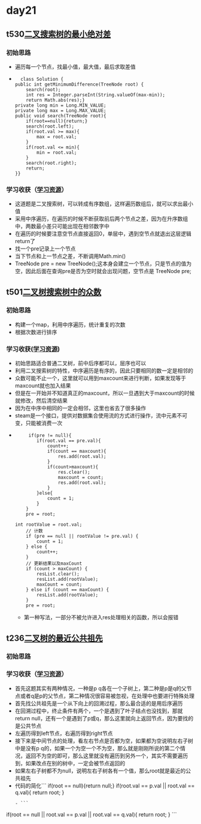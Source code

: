 # day21
## t530[二叉搜索树的最小绝对差](https://leetcode.cn/problems/minimum-absolute-difference-in-bst/)
### 初始思路
  - 遍历每一个节点，找最小值，最大值，最后求取差值 
  - ```
      class Solution {
    public int getMinimumDifference(TreeNode root) {
        search(root);
        int res = Integer.parseInt(String.valueOf(max-min));
        return Math.abs(res);}
    private long min = Long.MIN_VALUE;
    private long max = Long.MAX_VALUE;
    public void search(TreeNode root){
        if(root==null){return;}
        search(root.left);
        if(root.val >= max){
            max = root.val;
        }
        if(root.val <= min){
            min = root.val;
        }
        search(root.right);
        return;
    }}
    ```
### 学习收获（[学习资源](https://programmercarl.com/0530.%E4%BA%8C%E5%8F%89%E6%90%9C%E7%B4%A2%E6%A0%91%E7%9A%84%E6%9C%80%E5%B0%8F%E7%BB%9D%E5%AF%B9%E5%B7%AE.html#%E9%80%92%E5%BD%92)）
  - 这道题是二叉搜索树，可以转成有序数组，这样遍历数组后，就可以求出最小值
  - 采用中序遍历，在遍历的时候不断获取前后两个节点之差，因为在升序数组中，两数最小差只可能出现在相邻数字中
  - 在遍历的时候要注意空节点直接返回0，单层中，遇到空节点就退出这层逻辑return了
  - 找一个pre记录上一个节点
  - 当下节点和上一节点之差，不断调用Math.min()
  - TreeNode pre = new TreeNode();这本身会建立一个节点，只是节点的值为空，因此后面在查询pre是否为空时就会出现问题，空节点是 TreeNode pre;
## t501[二叉树搜索树中的众数](https://leetcode.cn/problems/find-mode-in-binary-search-tree/)
### 初始思路
  - 构建一个map，利用中序遍历，统计重复的次数
  - 根据次数进行排序
### 学习收获([学习资源](https://programmercarl.com/0501.%E4%BA%8C%E5%8F%89%E6%90%9C%E7%B4%A2%E6%A0%91%E4%B8%AD%E7%9A%84%E4%BC%97%E6%95%B0.html#%E9%80%92%E5%BD%92%E6%B3%95))
  - 初始思路适合普通二叉树，前中后序都可以，层序也可以
  - 利用二叉搜索树的特性，中序遍历是有序的，因此只要相同的数一定是相邻的
  - 众数可能不止一个，这里就可以用到maxcount来进行判断，如果发现等于maxcount就也加入结果
  - 但是在一开始并不知道真正的maxcount，所以一旦遇到大于maxcount的时候就修改，然后清空结果
  - 因为在中序中相同的一定会相邻，这里也省去了很多操作
  - steam是一个接口，提供对数据集合使用流的方式进行操作，流中元素不可变，只能被消费一次
  - ```
         if(pre != null){
            if(root.val == pre.val){
                count++;
                if(count == maxcount){
                    res.add(root.val);
                }
                if(count>maxcount){
                    res.clear();
                    maxcount = count;
                    res.add(root.val);
                }
            }else{
                count = 1;
            }
        }
        pre = root;
    ```
    ```
    int rootValue = root.val;
        // 计数
        if (pre == null || rootValue != pre.val) {
            count = 1;
        } else {
            count++;
        }
        // 更新结果以及maxCount
        if (count > maxCount) {
            resList.clear();
            resList.add(rootValue);
            maxCount = count;
        } else if (count == maxCount) {
            resList.add(rootValue);
        }
        pre = root;
    ```
    - 第一种写法，一部分不被允许进入res处理相关的函数，所以会报错
## t236[二叉树的最近公共祖先](https://leetcode.cn/problems/lowest-common-ancestor-of-a-binary-tree/)
### 初始思路
### 学习收获（[学习资源](https://www.bilibili.com/video/BV1jd4y1B7E2/?spm_id_from=333.788&vd_source=f0ddb4642249f19ba16b9ccf8ca6e632)）
  - 首先这题其实有两种情况，一种是p q各在一个子树上，第二种是p是q的父节点或者q是p的父节点，第二种情况很容易被忽视，在处理中也要进行特殊处理
  - 首先找公共祖先是一个从下向上的回溯过程，那么最合适的是用后序遍历
  - 在回溯过程中，终止条件有两个，一个是遇到了叶子结点也没找到，那就return null，还有一个是遇到了p或q，那么这里就向上返回节点，因为要找的是公共节点
  - 左遍历得到left节点，右遍历得到right节点
  - 接下来是中间节点的处理，看左右节点是否都为空，如果都为空说明左右子树中是没有p q的，如果一个为空一个不为空，那么就是刚刚所说的第二个情况，返回不为空的即可，那么这里就没有遍历到另外一个，其实不需要遍历到，如果改点在别的树中，一定会被节点返回的
  - 如果左右子树都不为null，说明左右子树各有一个值，那么root就是最近的公共祖先
  - 代码的简化```
  if(root == null){return null;}
        if(root.val == p.val || root.val == q.val){
            return root;
        }
    ```
    - ```
  if(root == null || root.val == p.val || root.val == q.val){
            return root;
        }
    ```  
